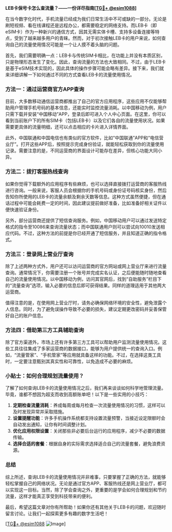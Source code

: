 **LEB卡保号卡怎么查流量？——一份详尽指南[[TG💪+ @esim1088](https://t.me/s/esim1088)]**

在当今数字化时代，手机流量已经成为我们日常生活中不可或缺的一部分。无论是刷短视频、看在线课程还是远程办公，都需要稳定的网络支持。而LEB卡（即eSIM卡）作为一种新兴的通信方式，因其无需实体卡槽、支持多设备连接等特点，受到了越来越多用户的青睐。然而，对于初次接触LEB卡的用户来说，如何查询自己的流量使用情况可能是一个让人摸不着头脑的问题。

首先，我们需要明确一点：LEB卡与传统SIM卡相比，在功能上并没有本质区别，只是物理形态发生了变化。因此，查询流量的方法也大致相同。不过，由于LEB卡是基于eSIM技术实现的，因此具体的操作步骤可能会略有差异。接下来，我们就来详细讲解一下如何通过不同的方式查看LEB卡的流量使用情况。

### 方法一：通过运营商官方APP查询

目前，大多数移动通信运营商都推出了自己的官方应用程序，这些应用不仅能够帮助用户管理手机号码的基本信息，还能实时监控流量消耗。以中国移动为例，用户只需下载并安装“中国移动”APP，登录后即可进入个人中心页面。在这里，你可以看到当前账户下的所有SIM卡（包括LEB卡）以及它们各自的流量使用状况。如果需要更具体的流量明细，还可以点击相应的卡片进入详情界面。

此外，中国联通和中国电信也有类似的官方软件，比如“中国联通”APP和“电信营业厅”。打开这些APP后，按照提示完成身份验证，就能轻松获取到你的流量使用记录。需要注意的是，不同运营商的界面设计可能存在差异，但核心功能大同小异。

### 方法二：拨打客服热线查询

如果你觉得下载额外的应用程序有些麻烦，也可以选择直接拨打运营商的客服热线进行咨询。一般来说，客服人员会根据你的手机号码或身份证号码核实身份，然后告知你所使用的LEB卡的流量余额及剩余天数等信息。这种方式虽然便捷，但在通话过程中可能会耗费一定的时间，因此建议提前做好准备，比如准备好相关证件以便快速验证身份。

另外，部分运营商还提供了短信查询服务。例如，中国移动用户可以通过发送特定格式的指令至10086来查询流量状态；而中国联通用户则可以尝试向10010发送相应代码。不过，这种方法的前提是你已经开通了短信服务，并且知道正确的指令格式。

### 方法三：登录网上营业厅查询

除了上述两种方式外，用户还可以访问运营商的官方网站或网上营业厅来进行流量查询。通常情况下，你需要注册一个账号并完成实名认证，之后便能随时随地查看自己的流量使用情况。以中国移动为例，访问其官网后，找到“自助服务”栏目下的“流量查询”选项，输入必要的信息后即可获得结果。同样的道理适用于其他两大运营商。

值得注意的是，在使用网上营业厅时，请务必确保网络环境的安全性，避免泄露个人信息。同时，为了避免误操作导致不必要的损失，建议定期更改密码并妥善保管好自己的账户信息。

### 方法四：借助第三方工具辅助查询

除了官方渠道外，市场上还有许多第三方工具可以帮助用户监测流量使用情况。这些工具往往集成了多家运营商的数据接口，能够为用户提供统一的查询入口。例如，“流量管家”、“手机管家”等应用就具备这样的功能。不过，在选择这类工具时，一定要注意甄别其真实性和可靠性，以免造成不必要的麻烦。

### 小贴士：如何合理规划流量使用？

了解了如何查询LEB卡的流量使用情况之后，我们再来谈谈如何科学地管理流量。毕竟，谁都不想因为超支而收到高额账单吧！以下是一些实用的小技巧：

1. **定期检查流量消耗**：养成每周或每月检查一次流量使用情况的习惯，这样可以及时发现异常并采取措施。
2. **设置提醒功能**：许多手机操作系统都支持设置流量预警，当接近设定限额时会自动发出通知，让你有时间调整计划。
3. **优化应用权限设置**：关闭那些非必要后台运行的应用程序，减少不必要的数据传输。
4. **选择合适的套餐**：根据自身的实际需求选择适合自己的流量套餐，避免浪费资源。

### 总结

综上所述，查询LEB卡的流量使用情况并非难事，只要掌握了正确的方法，就能够轻松掌握自己的网络状况。无论是通过官方APP、客服热线还是网上营业厅，都可以实现这一目标。当然，除了学会查询之外，更重要的是学会如何合理规划和节约流量，这样才能真正享受到科技带来的便利。

最后，希望这篇文章对你有所帮助！如果你还有其他关于LEB卡的问题，欢迎随时留言讨论。让我们一起探索更多有趣的数字生活吧！

[[TG💪+ @esim1088](https://t.me/s/esim1088) ![Image](https://i.postimg.cc/4NQfJmqS/Snipaste-2025-05-13-00-14-12.png)]